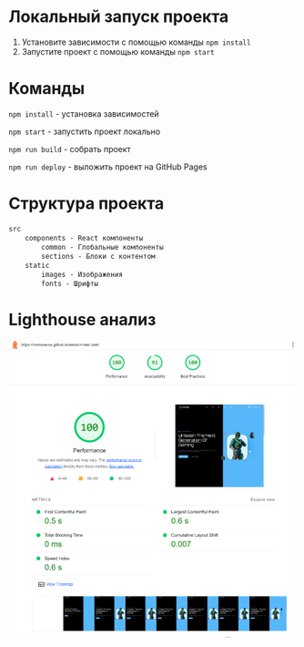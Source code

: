 # Локальный запуск проекта

1. Установите зависимости с помощью команды `npm install`
2. Запустите проект с помощью команды `npm start`

# Команды

`npm install` - установка зависимостей

`npm start` - запустить проект локально

`npm run build` - собрать проект

`npm run deploy` - выложить проект на GitHub Pages

# Структура проекта

```
src
    components - React компоненты
        common - Глобальные компоненты
        sections - Блоки с контентом
    static
        images - Изображения
        fonts - Шрифты
```

# Lighthouse анализ

![Lighthouse анализ](lighthouse.png)
